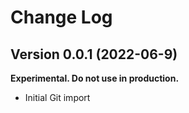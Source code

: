 # Change Log

## Version 0.0.1 (2022-06-9)

**Experimental. Do not use in production.**

* Initial Git import
